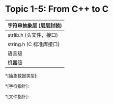 # Topic 1-5: From C++ to C

| 字符串抽象层 (层层封装) |
| ----------------------- |
| strlib.h (头文件，接口) |
| string.h (C 标准库接口) |
| 语言级                  |
| 机器级                  |

*[抽象数据类型]: 

*[字符指针]:

*[文件指针]:

